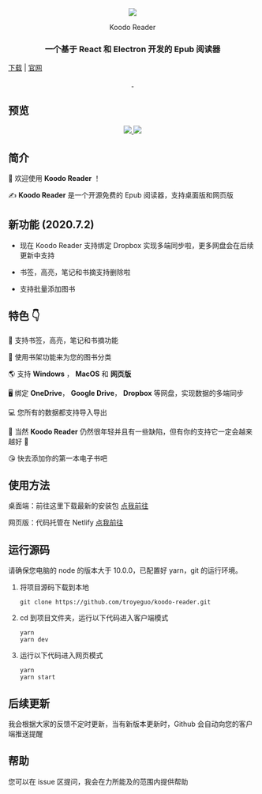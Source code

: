 <div align="center" width="128px" height="128px">
<img src="https://i.loli.net/2020/04/26/wrO8EPokvUQWaf5.png" />
</div>

<p align="center">
  Koodo Reader
</p>
<h3 align="center">
  一个基于 React 和 Electron 开发的 Epub 阅读器
</h3>
<p align="center">

[下载](https://koodo.960960.xyz/download) | [官网](https://koodo.960960.xyz)

</p>
<div align="center">
  <a href="https://github.com/troyeguo/koodo-reader/releases/latest">
    <img src="https://ci.appveyor.com/api/projects/status/602fp409plq8qcwu?svg=true" alt="">
  </a>
    <a href="https://github.com/troyeguo/koodo-reader/releases/latest">
    <img src="https://travis-ci.com/troyeguo/koodo-reader.svg?branch=master" alt="">
  </a>
</div>

## 预览

<div align="center">
  <a href="https://github.com/troyeguo/koodo-reader/releases/latest">
    <img src="https://i.loli.net/2020/03/23/UpVulqMBXRcEtJG.jpg" >
  </a>
  <a href="https://github.com/troyeguo/koodo-reader/releases/latest">
    <img src="https://i.loli.net/2020/03/23/jenEPUIuVJzC6bX.jpg" >
  </a>
  <br/>
</div>

## 简介

👏 欢迎使用 **Koodo Reader** ！

✍️ **Koodo Reader** 是一个开源免费的 Epub 阅读器，支持桌面版和网页版

## 新功能 (2020.7.2)

- 现在 Koodo Reader 支持绑定 Dropbox 实现多端同步啦，更多网盘会在后续更新中支持

- 书签，高亮，笔记和书摘支持删除啦

- 支持批量添加图书

## 特色 👇

📝 支持书签，高亮，笔记和书摘功能

🌉 使用书架功能来为您的图书分类

🌎 支持 **Windows** ， **MacOS** 和 **网页版**

🖥 绑定 **OneDrive**， **Google Drive**， **Dropbox** 等网盘，实现数据的多端同步

💻 您所有的数据都支持导入导出

🌱 当然 **Koodo Reader** 仍然很年轻并且有一些缺陷，但有你的支持它一定会越来越好 🏃

😘 快去添加你的第一本电子书吧

## 使用方法

桌面端：前往这里下载最新的安装包 [点我前往](https://koodo.960960.xyz/download)

网页版：代码托管在 Netlify [点我前往](https://reader.960960.xyz)

## 运行源码

请确保您电脑的 node 的版本大于 10.0.0，已配置好 yarn，git 的运行环境。

1. 将项目源码下载到本地

   ```
   git clone https://github.com/troyeguo/koodo-reader.git
   ```

2. cd 到项目文件夹，运行以下代码进入客户端模式

   ```
   yarn
   yarn dev
   ```

3. 运行以下代码进入网页模式

   ```
   yarn
   yarn start
   ```

## 后续更新

我会根据大家的反馈不定时更新，当有新版本更新时，Github 会自动向您的客户端推送提醒

## 帮助

您可以在 issue 区提问，我会在力所能及的范围内提供帮助
